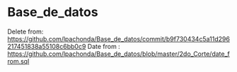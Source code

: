 # Base_de_datos
Delete from: https://github.com/lpachonda/Base_de_datos/commit/b9f730434c5a11d296217451838a55108c6bb0c9
Date from : https://github.com/lpachonda/Base_de_datos/blob/master/2do_Corte/date_from.sql
